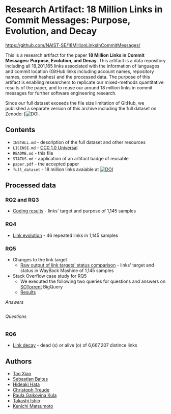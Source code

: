 # Research Artifact: 18 Million Links in Commit Messages: Purpose, Evolution, and Decay

https://github.com/NAIST-SE/18MillionLinksInCommitMessages/

This is a research artifact for the paper **18 Million Links in Commit Messages: Purpose, Evolution, and Decay**. This artifact is a data repository including all 18,201,165 links associated with the information of languages and commit location (GitHub links including account names, repository names, commit hashes) and the processed data. The purpose of this artifact is enabling researchers to replicate our mixed-methods quantitative results of the paper, and to reuse our around 18 million links in commit messages for further software engineering research.

Since our full dataset exceeds the file size limitation of GitHub, we published a separate version of this archive including the full dataset on Zenodo: [![DOI]().

## Contents
- `INSTALL.md` - description of the full dataset and other resources
- `LICENSE.md` - [CC0 1.0 Universal](https://creativecommons.org/publicdomain/zero/1.0/)
- `README.md` - this file
- `STATUS.md` - application of an artifact badge of reusable
- `paper.pdf` - the accepted paper
- `full_dataset` - 18 million links avaiable at [![DOI]()]()

## Processed data
### RQ2 and RQ3
- [Coding results](./rq2+3) - links' target and purpose of 1,145 samples
### RQ4
- [Link evolution](./rq4) - 46 repeated links in 1,145 samples
### RQ5
- Changes to the link target
  - [Raw output of link targets' status comparison](./rq5/RQ5_Link_Evolution.csv) - links' target and status in WayBack Mashine of 1,145 samples
- Stack Overflow case study for RQ5
  - We executed the following two queries for questions and answers on [SOTorrent](https://empirical-software.engineering/projects/sotorrent/) BigQuery
  - [Results]()

_Answers_
```

```
_Questions_
```

```
### RQ6
- [Link decay](./rq6) - dead (x) or alive (o) of 6,667,207 distince links


## Authors
- [Tao Xiao](https://tao-xiao.github.io/)
- [Sebastian Baltes](https://empirical-software.engineering/)
- [Hideaki Hata](https://hideakihata.github.io/)
- [Christoph Treude](http://ctreude.ca/)
- [Raula Gaikovina Kula](https://raux.github.io/)
- [Takashi Ishio](https://takashi-ishio.github.io/)
- [Kenichi Matsumoto](https://matsumotokenichi.github.io/)
